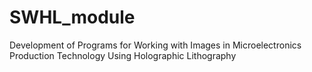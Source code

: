 # SWHL_module
Development of Programs for Working with Images in Microelectronics Production Technology Using Holographic Lithography
